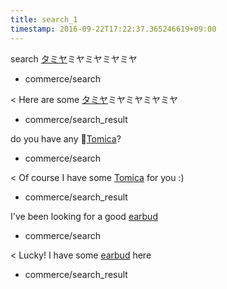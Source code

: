 ```yaml
---
title: search_1
timestamp: 2016-09-22T17:22:37.365246619+09:00
---
```


search [タミヤ](keyword)ミヤミヤミヤミヤ
* commerce/search

< Here are some [タミヤ](keyword)ミヤミヤミヤミヤ
* commerce/search_result

do you have any [Tomica](keyword)?
* commerce/search

< Of course I have some [Tomica](keyword) for you :)
* commerce/search_result

I've been looking for a good [earbud](keyword)
* commerce/search

< Lucky! I have some [earbud](keyword) here
* commerce/search_result
